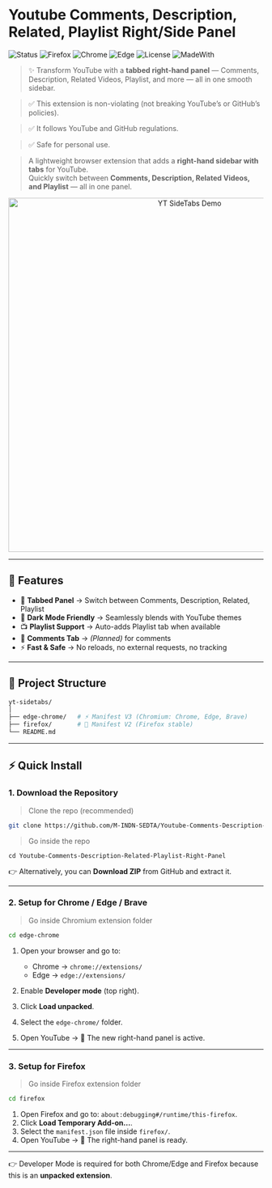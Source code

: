 ### <h1>Youtube Comments, Description, Related, Playlist Right/Side Panel  </h1>


![Status](https://img.shields.io/badge/status-active-success) ![Firefox](https://img.shields.io/badge/firefox-supported-orange?logo=firefox) ![Chrome](https://img.shields.io/badge/chrome-supported-green?logo=google-chrome) ![Edge](https://img.shields.io/badge/edge-supported-blue?logo=microsoft-edge) ![License](https://img.shields.io/badge/license-MIT-blue) ![MadeWith](https://img.shields.io/badge/made%20with-JavaScript-yellow?logo=javascript)



> ✨ Transform YouTube with a **tabbed right-hand panel** — Comments, Description, Related Videos, Playlist, and more — all in one smooth sidebar.
 
> ✅ This extension is non-violating (not breaking YouTube’s or GitHub’s policies).

> ✅ It follows YouTube and GitHub regulations.

> ✅ Safe for personal use.


> A lightweight browser extension that adds a **right-hand sidebar with tabs** for YouTube.  
> Quickly switch between **Comments, Description, Related Videos, and Playlist** — all in one panel.  

<p align="center">
  <img src="assets/demo.gif" alt="YT SideTabs Demo" width="700px">
</p>  

---

## 🚀 Features  


- 📑 **Tabbed Panel** → Switch between Comments, Description, Related, Playlist  
- 🎨 **Dark Mode Friendly** → Seamlessly blends with YouTube themes  
- 📺 **Playlist Support** → Auto-adds Playlist tab when available  
- 💬 **Comments Tab** → *(Planned)* for comments  
- ⚡ **Fast & Safe** → No reloads, no external requests, no tracking  

---

## 📂 Project Structure  

```bash
yt-sidetabs/
│
├── edge-chrome/   # ⚡ Manifest V3 (Chromium: Chrome, Edge, Brave)
├── firefox/       # 🦊 Manifest V2 (Firefox stable)
└── README.md
```

---

## ⚡ Quick Install

### 1. Download the Repository

> Clone the repo (recommended)
```bash
git clone https://github.com/M-INDN-SEDTA/Youtube-Comments-Description-Related-Playlist-Right-Panel
```
> Go inside the repo
```
cd Youtube-Comments-Description-Related-Playlist-Right-Panel
```

👉 Alternatively, you can **Download ZIP** from GitHub and extract it.

---

### 2. Setup for Chrome / Edge / Brave

> Go inside Chromium extension folder
```bash
cd edge-chrome
```

1. Open your browser and go to:

   * Chrome → `chrome://extensions/`
   * Edge → `edge://extensions/`
2. Enable **Developer mode** (top right).
3. Click **Load unpacked**.
4. Select the `edge-chrome/` folder.
5. Open YouTube → 🎉 The new right-hand panel is active.

---

### 3. Setup for Firefox

> Go inside Firefox extension folder
```bash
cd firefox
```

1. Open Firefox and go to: `about:debugging#/runtime/this-firefox`.
2. Click **Load Temporary Add-on…**.
3. Select the `manifest.json` file inside `firefox/`.
4. Open YouTube → 🎉 The right-hand panel is ready.

---

👉 Developer Mode is required for both Chrome/Edge and Firefox because this is an **unpacked extension**.

